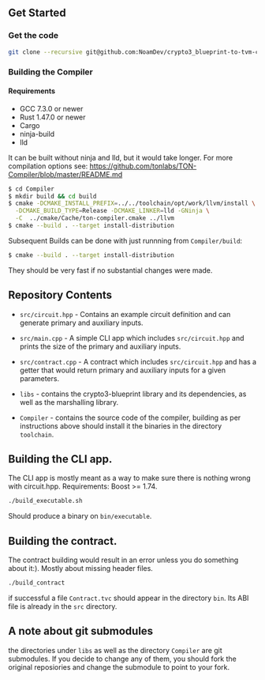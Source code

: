 ## Get Started
### Get the code
``` bash
git clone --recursive git@github.com:NoamDev/crypto3_blueprint-to-tvm-compilation-contest.git contest && cd contest
```
### Building the Compiler

#### Requirements
* GCC 7.3.0 or newer
* Rust 1.47.0 or newer
* Cargo
* ninja-build
* lld

It can be built without ninja and lld, but it would take longer. For more compilation options see: https://github.com/tonlabs/TON-Compiler/blob/master/README.md

``` bash
$ cd Compiler
$ mkdir build && cd build
$ cmake -DCMAKE_INSTALL_PREFIX=../../toolchain/opt/work/llvm/install \
  -DCMAKE_BUILD_TYPE=Release -DCMAKE_LINKER=lld -GNinja \
  -C  ../cmake/Cache/ton-compiler.cmake ../llvm
$ cmake --build . --target install-distribution
```

Subsequent Builds can be done with just runnning from `Compiler/build`:
``` bash
$ cmake --build . --target install-distribution
```
They should be very fast if no substantial changes were made.

## Repository Contents

* `src/circuit.hpp` - Contains an example circuit definition and can generate primary and auxiliary inputs.
* `src/main.cpp` - A simple CLI app which includes `src/circuit.hpp` and prints the size of the primary and auxiliary inputs.
* `src/contract.cpp` - A contract which includes `src/circuit.hpp` and has a getter that would return primary and auxiliary inputs for a given parameters.

* `libs` - contains the crypto3-blueprint library and its dependencies, as well as the marshalling library.

* `Compiler` - contains the source code of the compiler, building as per instructions above should install it the binaries in the directory `toolchain`.

## Building the CLI app.
The CLI app is mostly meant as a way to make sure there is nothing wrong with circuit.hpp.
Requirements: Boost >= 1.74.
``` bash
./build_executable.sh
```
Should produce a binary on `bin/executable`.

## Building the contract.
The contract building would result in an error unless you do something about it:).
Mostly about missing header files.

``` bash
./build_contract
```
if successful a file `Contract.tvc` should appear in the directory `bin`. Its ABI file is already in the `src` directory.

## A note about git submodules
the directories under `libs` as well as the directory `Compiler` are git submodules. If you decide to change any of them, you should fork the original reposiories and change the submodule to point to your fork.
